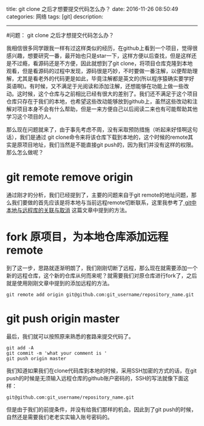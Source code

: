 title: git clone 之后才想要提交代码怎么办？
date: 2016-11-26  08:50:49 
categories: 网络
tags: [git] 
description: 



---





#问题： git clone 之后才想提交代码怎么办？

我相信很多同学跟我一样有过这样类似的经历，在github上看到一个项目，觉得很感兴趣，想要研究一番，最开始也只是star一下，这样方便以后查找，但是这样还是不过瘾，看源码还是不方便，因此就想到了git clone，将项目仓库克隆到本地观看，但是看源码的过程中发现，源码很是巧妙，不时要做一番注解，以便帮助理解，尤其是看老外的代码更是如此，毕竟注解都是英文的(所以程序猿确实要学好英语啊)。有时候，又不满足于光阅读和添加注解，还想能够在功能上做一些改动。这时候，这个仓库与之前相比已经有很大的差别了。我们还不满足于这个项目仓库只存在于我们的本地，也希望这些改动能够放到github上，虽然这些改动和注解对项目本身不会有什么帮助，但是一来方便自己以后阅读二来也有可能帮助其他学习这个项目的人。

那么现在问题就来了，由于事先考虑不周，没有采取预防措施（听起来好怪啊这句话），我们是通过 git clone命令来将该仓库下载到本地的，这个时候的remote其实是原项目地址，我们当然是不能直接git push的，因为我们并没有这样的权限。那么怎么做呢？

# git remote remove origin

通过刚才的分析，我们已经提到了，主要的问题来自于git remote的地址问题，那么我们要做的首先应该是将本地与当前远程remote切断联系，这里我参考了[ git中本地与远程库的关联与取消](http://blog.csdn.net/wsycsdn19930512/article/details/50574217) 这篇文章中提到的方法。

# fork 原项目，为本地仓库添加远程remote
到了这一步，思路就逐渐明朗了，我们刚刚切断了远程，那么现在就需要添加一个新的远程仓库，这个新的仓库从何而来呢？就需要我们对原仓库进行fork了，之后就是使用刚刚文章中提到的添加远程的方法。

    git remote add origin git@github.com:git_username/repository_name.git

# git push origin master

最后，我们就可以按照原来熟悉的套路来提交代码了。

    git add -A
    git commit -m 'what your comment is '
    git push origin master

我们知道如果我们在clone代码库到本地的时候，采用SSH加密的方式的话，在git push的时候是无须输入远程仓库的github账户密码的，SSH的写法就像下面这样：

    git@github.com:git_username/repository_name.git

但是由于我们的前提条件，并没有给我们那样的机会。因此到了git push的时候，自然还是需要我们老老实实输入账号密码的。
